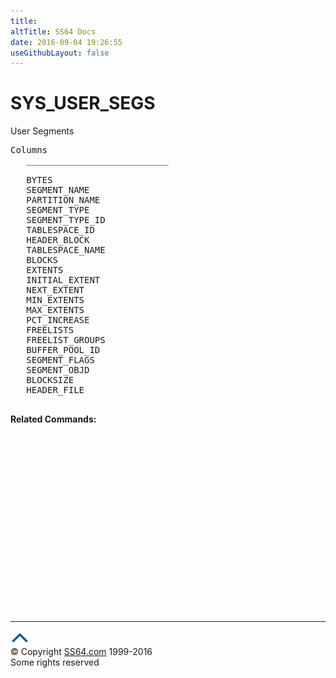 ```yaml
---
title:
altTitle: SS64 Docs
date: 2016-09-04 19:26:55
useGithubLayout: false
---
```

<!-- #BeginLibraryItem "/Library/head_orad.lbi" --><!-- #EndLibraryItem --><h1>SYS_USER_SEGS </h1><p>User Segments</p> 
 
<pre>Columns
   ___________________________
 
   BYTES
   SEGMENT_NAME
   PARTITION_NAME
   SEGMENT_TYPE
   SEGMENT_TYPE_ID
   TABLESPACE_ID
   HEADER_BLOCK
   TABLESPACE_NAME
   BLOCKS
   EXTENTS
   INITIAL_EXTENT
   NEXT_EXTENT
   MIN_EXTENTS
   MAX_EXTENTS
   PCT_INCREASE
   FREELISTS
   FREELIST_GROUPS
   BUFFER_POOL_ID
   SEGMENT_FLAGS
   SEGMENT_OBJD
   BLOCKSIZE
   HEADER_FILE

</pre>
<p><b>Related Commands:</b><br>
  <br>
  <br></p><!-- #BeginLibraryItem "/Library/foot_ora.lbi" --><p>
<!-- oracle-footer -->
<ins class="adsbygoogle" style="display:inline-block;width:300px;height:250px" data-ad-client="ca-pub-6140977852749469" data-ad-slot="4275490898"></ins>
<script>
(adsbygoogle = window.adsbygoogle || []).push({});
</script></p>
<hr>
<div id="bl" class="footer"><a href="SYS_USER_SEGS.html#"><img src="../images/top.png" width="30" height="22" alt="Back to the Top"></a></div>
<div id="br" class="footer, tagline">© Copyright <a href="http://ss64.com/">SS64.com</a> 1999-2016<br>
Some rights reserved</div><!-- #EndLibraryItem -->

